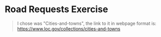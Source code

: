  # Road Requests Exercise

 > I chose was "Cities-and-towns", the link to it in webpage format is:
https://www.loc.gov/collections/cities-and-towns
